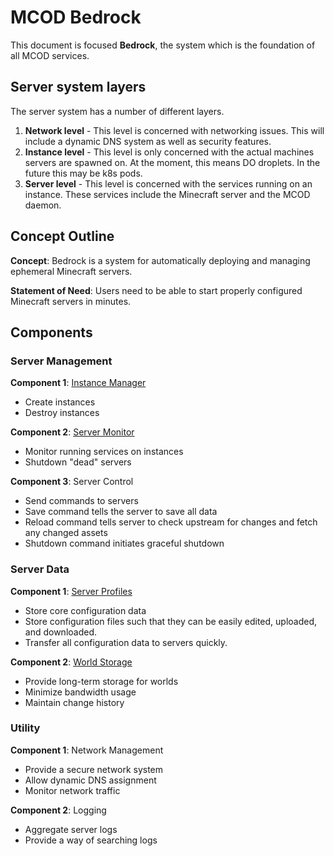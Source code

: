 # MCOD Bedrock

This document is focused **Bedrock**, the system which is the foundation of all MCOD services.

## Server system layers

The server system has a number of different layers.

1. **Network level** -
This level is concerned with networking issues.
This will include a dynamic DNS system as well as security features.
2. **Instance level** -
This level is only concerned with the actual machines servers are spawned on.
At the moment, this means DO droplets.
In the future this may be k8s pods.
3. **Server level** -
This level is concerned with the services running on an instance.
These services include the Minecraft server and the MCOD daemon.

## Concept Outline

**Concept**: Bedrock is a system for automatically deploying and managing ephemeral Minecraft servers.

**Statement of Need**: Users need to be able to start properly configured Minecraft servers in minutes.

## Components

### Server Management

**Component 1**: [Instance Manager](/instance_mgmt.md)

- Create instances
- Destroy instances

**Component 2**: [Server Monitor](/server_monitor.md)

- Monitor running services on instances
- Shutdown "dead" servers

**Component 3**: Server Control

- Send commands to servers
- Save command tells the server to save all data
- Reload command tells server to check upstream for changes and fetch any changed assets
- Shutdown command initiates graceful shutdown

### Server Data

**Component 1**: [Server Profiles](/server_profiles.md)

- Store core configuration data
- Store configuration files such that they can be easily edited, uploaded, and downloaded.
- Transfer all configuration data to servers quickly.

**Component 2**: [World Storage](/world_storage.md)

- Provide long-term storage for worlds
- Minimize bandwidth usage
- Maintain change history

### Utility

**Component 1**: Network Management

- Provide a secure network system
- Allow dynamic DNS assignment
- Monitor network traffic

**Component 2**: Logging

- Aggregate server logs
- Provide a way of searching logs

